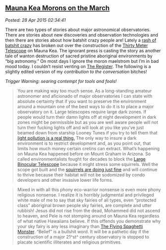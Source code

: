 
[Mauna Kea
Morons on the March](https://bakerjd99.wordpress.com/2015/04/27/mauna-kea-morons-on-the-march/)
----------------------------------------------------------------------------------------------------------

*Posted: 28 Apr 2015 02:34:41*

There are two types of stories about major astronomical observatories.
There are stories about new discoveries and observation technologies and
then there are stories about how batshit crazy people are! Lately a
[rash of batshit
crazy](http://www.popsci.com/contentious-mauna-kea-telescope-website-downed-cyberattack)
has broken out over the construction of the [Thirty Meter
Telescope](http://www.tmt.org/) on Mauna Kea. The ignorant press is
casting the story as another tale of wanton destruction of sacred
pristine aboriginal environments by “big astronomy.” On most days I
ignore the moron maelstrom but I’m in bad mood today. I couldn’t resist
venting on [The
Register](http://www.theregister.co.uk/2015/04/27/environmental_protestors_hack_hawaiian_telescope_site/).
The following is a slightly edited version of my *contribution to the
conversation* bitches!

*Trigger Warning: searing contempt for tools and fools!*

> You are making way too much sense. As a long-standing amateur
> astronomer and aficionado of major observatories I can state with
> absolute certainty that if you want to preserve the environment around
> a mountain one of the best ways to do it is to place a major
> observatory on it. Large telescopes require large dark zones. If
> people would turn their damn lights off at night development in dark
> zones might be permissible but as you are well aware people will not
> turn their fucking lights off and will look at you like you’ve just
> beamed down from starship Looney Tunes if you try to tell them that
> [light pollution is a real thing.](http://www.darksky.org/) The only
> way to insure a dark environment is to restrict development and, as
> you point out, that limits how much money certain cretins can extract.
> What’s happening on Mauna Kea happened before on Mount Graham in
> Arizona. So called environmentalists fought for decades to block the
> [Large Binocular Telescope](http://www.lbto.org/) because it might
> stress some squirrels. Well the scope got built and the [squirrels are
> doing just
> fine](http://mgio.arizona.edu/sites/mgio/files/mgrscensus2010.pdf) and
> will continue to thrive because their habitat will not be sodomized by
> condo developers and other invasive lower life forms.

> Mixed in with all this phony eco-warrior nonsense is even more phony
> religious nonsense. I realize it is horribly judgmental and privileged
> white male of me to say that sky fairies of all types, even “protected
> class” aboriginal brown people sky fairies, are complete and utter
> rubbish! Jesus did not rise from the dead, Mohammed did not ascend to
> heaven, and Pele is not stomping around on Mauna Kea regardless of
> what native Hawaiians believe. If this offends you demonstrate why
> your sky fairy is any less imaginary than [The Flying Spaghetti
> Monster](http://www.venganza.org/). “Belief” is a bullshit word. It
> will be a pathetic day if the construction of a major 21^st^ century
> observatory is stopped to placate scientific illiterates and religious
> primitives.
